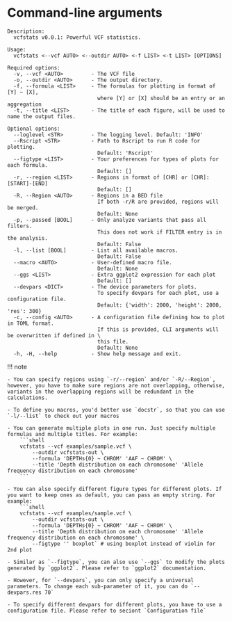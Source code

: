 # Command-line arguments

```shell
Description:
  vcfstats v0.0.1: Powerful VCF statistics.

Usage:
  vcfstats <--vcf AUTO> <--outdir AUTO> <-f LIST> <-t LIST> [OPTIONS]

Required options:
  -v, --vcf <AUTO>         - The VCF file
  -o, --outdir <AUTO>      - The output directory.
  -f, --formula <LIST>     - The formulas for plotting in format of [Y] ~ [X],
                             where [Y] or [X] should be an entry or an aggregation
  -t, --title <LIST>       - The title of each figure, will be used to name the output files.

Optional options:
  --loglevel <STR>         - The logging level. Default: 'INFO'
  --Rscript <STR>          - Path to Rscript to run R code for plotting.
                             Default: 'Rscript'
  --figtype <LIST>         - Your preferences for types of plots for each formula.
                             Default: []
  -r, --region <LIST>      - Regions in format of [CHR] or [CHR]:[START]-[END]
                             Default: []
  -R, --Region <AUTO>      - Regions in a BED file
                             If both -r/R are provided, regions will be merged.
                             Default: None
  -p, --passed [BOOL]      - Only analyze variants that pass all filters.
                             This does not work if FILTER entry is in the analysis.
                             Default: False
  -l, --list [BOOL]        - List all available macros.
                             Default: False
  --macro <AUTO>           - User-defined macro file.
                             Default: None
  --ggs <LIST>             - Extra ggplot2 expression for each plot
                             Default: []
  --devpars <DICT>         - The device parameters for plots.
                             To specify devpars for each plot, use a configuration file.
                             Default: {'width': 2000, 'height': 2000, 'res': 300}
  -c, --config <AUTO>      - A configuration file defining how to plot in TOML format.
                             If this is provided, CLI arguments will be overwritten if defined in \
                             this file.
                             Default: None
  -h, -H, --help           - Show help message and exit.
```

!!! note

	- You can specify regions using `-r/--region` and/or `-R/--Region`, however, you have to make sure regions are not overlapping, otherwise, variants in the overlapping regions will be redundant in the calculations.

	- To define you macros, you'd better use `docstr`, so that you can use `-l/--list` to check out your macros

	- You can generate multiple plots in one run. Just specify multiple formulas and multiple titles. For example:
		```shell
		vcfstats --vcf examples/sample.vcf \
			--outdir vcfstats-out \
			--formula 'DEPTHs{0} ~ CHROM' 'AAF ~ CHROM' \
			--title 'Depth distribution on each chromosome' 'Allele frequency distribution on each chromosome'
		```

	- You can also specify different figure types for different plots. If you want to keep ones as default, you can pass an empty string. For example:
		```shell
		vcfstats --vcf examples/sample.vcf \
			--outdir vcfstats-out \
			--formula 'DEPTHs{0} ~ CHROM' 'AAF ~ CHROM' \
			--title 'Depth distribution on each chromosome' 'Allele frequency distribution on each chromosome' \
			--figtype '' boxplot` # using boxplot instead of violin for 2nd plot

	- Similar as `--figtype`, you can also use `--ggs` to modify the plots generated by `ggplot2`. Please refer to `ggplot2` documentation.

	- However, for `--devpars`, you can only specify a universal parameters. To change each sub-parameter of it, you can do `--devpars.res 70`

	- To specify different devpars for different plots, you have to use a configuration file. Please refer to seciont `Configuration file`
